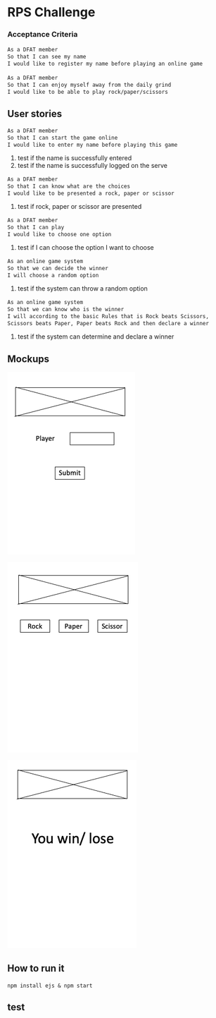 # RPS Challenge

### Acceptance Criteria
```
As a DFAT member
So that I can see my name
I would like to register my name before playing an online game

As a DFAT member
So that I can enjoy myself away from the daily grind
I would like to be able to play rock/paper/scissors
```

## User stories

```
As a DFAT member
So that I can start the game online
I would like to enter my name before playing this game
```
1. test if the name is successfully entered
2. test if the name is successfully logged on the serve

```
As a DFAT member
So that I can know what are the choices
I would like to be presented a rock, paper or scissor
```
1. test if rock, paper or scissor are presented

```
As a DFAT member
So that I can play
I would like to choose one option
```
1. test if I can choose the option I want to choose

```
As an online game system
So that we can decide the winner
I will choose a random option
```
1. test if the system can throw a random option

```
As an online game system
So that we can know who is the winner
I will according to the basic Rules that is Rock beats Scissors, Scissors beats Paper, Paper beats Rock and then declare a winner
```
1. test if the system can determine and declare a winner

## Mockups

![Alt text](mockups/HomePage.png)

![Alt text](mockups/SecondPage.png)

![Alt text](mockups/FinalPage.png)

## How to run it

`npm install ejs & npm start`

## test


